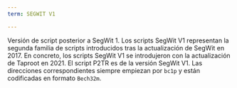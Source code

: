 ```yaml
---
term: SEGWIT V1

---
```

Versión de script posterior a SegWit 1. Los scripts SegWit V1 representan la segunda familia de scripts introducidos tras la actualización de SegWit en 2017. En concreto, los scripts SegWit V1 se introdujeron con la actualización de Taproot en 2021. El script P2TR es de la versión SegWit V1. Las direcciones correspondientes siempre empiezan por `bc1p` y están codificadas en formato `Bech32m`.